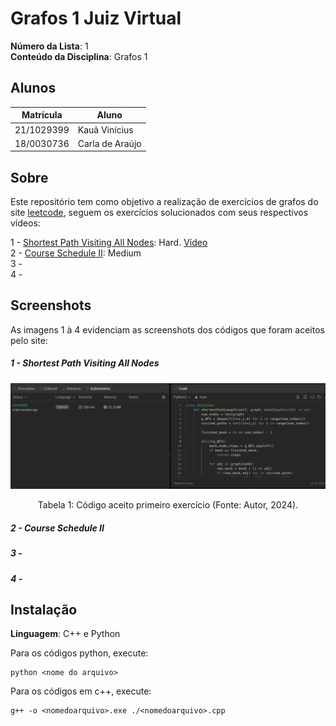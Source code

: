 # Grafos 1 Juiz Virtual

**Número da Lista**: 1<br>
**Conteúdo da Disciplina**: Grafos 1<br>

## Alunos
|Matrícula | Aluno |
| -- | -- |
| 21/1029399  | Kauã Vinícius  |
| 18/0030736  |  Carla de Araújo |

## Sobre 
Este repositório tem como objetivo a realização de exercícios de grafos do site [leetcode](https://leetcode.com/), seguem os exercícios solucionados com seus respectivos vídeos:

1 - [Shortest Path Visiting All Nodes](https://leetcode.com/problems/shortest-path-visiting-all-nodes/description/): Hard. [Vídeo](https://youtu.be/IVSBzCf2gkQ)
</br>
2 - [Course Schedule II](https://leetcode.com/problems/course-schedule-ii/description/): Medium
</br>
3 -
</br>
4 - 

## Screenshots
As imagens 1 à 4 evidenciam as screenshots dos códigos que foram aceitos pelo site:

##### 1 - Shortest Path Visiting All Nodes
![](assets/SPL.png)

<div style="text-align: center">
<p> Tabela 1: Código aceito primeiro exercício (Fonte: Autor, 2024).</p>
</div>

##### 2 - Course Schedule II
##### 3 -
##### 4 -

## Instalação 
**Linguagem**: C++ e Python<br>

Para os códigos python, execute:

```
python <nome do arquivo>
```

Para os códigos em c++, execute:

```
g++ -o <nomedoarquivo>.exe ./<nomedoarquivo>.cpp
```


